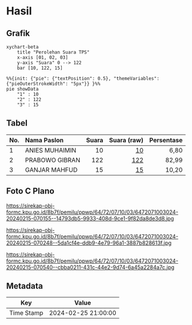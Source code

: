 # Hasil

## Grafik

```mermaid
xychart-beta
    title "Perolehan Suara TPS"
    x-axis [01, 02, 03]
    y-axis "Suara" 0 --> 122
    bar [10, 122, 15]
```

```mermaid
%%{init: {"pie": {"textPosition": 0.5}, "themeVariables": {"pieOuterStrokeWidth": "5px"}} }%%
pie showData
    "1" : 10
    "2" : 122
    "3" : 15
```

## Tabel

| No. | Nama Paslon    | Suara | Suara (raw) | Persentase |
|:--- |:-------------- | -----:| -----------:| ----------:|
| 1   | ANIES MUHAIMIN | 10    | [10][p-1]   | 6,80       |
| 2   | PRABOWO GIBRAN | 122   | [122][p-2]  | 82,99      |
| 3   | GANJAR MAHFUD  | 15    | [15][p-3]   | 10,20      |


[p-1]: https://github.com/gigit-pemilu/pemilu-2024-64-kalimantan-timur/blob/main/pilpres/hitung-suara/sub/64-kalimantan-timur/sub/72-kota-samarinda/sub/07-sambutan/sub/1003-makroman/sub/024-tps/sub/paslon-1.txt
[p-2]: https://github.com/gigit-pemilu/pemilu-2024-64-kalimantan-timur/blob/main/pilpres/hitung-suara/sub/64-kalimantan-timur/sub/72-kota-samarinda/sub/07-sambutan/sub/1003-makroman/sub/024-tps/sub/paslon-2.txt
[p-3]: https://github.com/gigit-pemilu/pemilu-2024-64-kalimantan-timur/blob/main/pilpres/hitung-suara/sub/64-kalimantan-timur/sub/72-kota-samarinda/sub/07-sambutan/sub/1003-makroman/sub/024-tps/sub/paslon-3.txt

## Foto C Plano

https://sirekap-obj-formc.kpu.go.id/8b7f/pemilu/ppwp/64/72/07/10/03/6472071003024-20240215-070155--14793db5-9933-408d-9ce1-9f82da8de3d8.jpg

https://sirekap-obj-formc.kpu.go.id/8b7f/pemilu/ppwp/64/72/07/10/03/6472071003024-20240215-070248--5da1cf4e-ddb9-4e79-96a1-3887b828613f.jpg

https://sirekap-obj-formc.kpu.go.id/8b7f/pemilu/ppwp/64/72/07/10/03/6472071003024-20240215-070540--cbba0211-431c-44e2-9d74-6a45a2284a7c.jpg


## Metadata

| Key        | Value               |
| ---------- | ------------------- |
| Time Stamp | 2024-02-25 21:00:00 |



